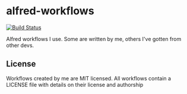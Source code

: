 alfred-workflows
========

[![Build Status](https://img.shields.io/travis/com/akerl/alfred-workflows.svg)](https://travis-ci.com/akerl/alfred-workflows)

Alfred workflows I use. Some are written by me, others I've gotten from other devs.

## License

Workflows created by me are MIT licensed. All workflows contain a LICENSE file with details on their license and authorship

